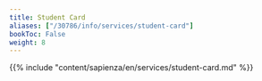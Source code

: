 ```yaml
---
title: Student Card
aliases: ["/30786/info/services/student-card"]
bookToc: False
weight: 8
---
```


{{% include "content/sapienza/en/services/student-card.md" %}}